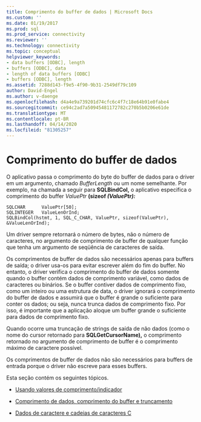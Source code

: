 ```yaml
---
title: Comprimento do buffer de dados | Microsoft Docs
ms.custom: ''
ms.date: 01/19/2017
ms.prod: sql
ms.prod_service: connectivity
ms.reviewer: ''
ms.technology: connectivity
ms.topic: conceptual
helpviewer_keywords:
- data buffers [ODBC], length
- buffers [ODBC], data
- length of data buffers [ODBC]
- buffers [ODBC], length
ms.assetid: 7288d143-f9e5-4f90-9b31-2549df79c109
author: David-Engel
ms.author: v-daenge
ms.openlocfilehash: d4a4e9a739201d74cfc6c4f7c18e64b91e0fabe4
ms.sourcegitcommit: ce94c2ad7a50945481172782c270b5b0206e61de
ms.translationtype: MT
ms.contentlocale: pt-BR
ms.lasthandoff: 04/14/2020
ms.locfileid: "81305257"
---
```

# <a name="data-buffer-length"></a>Comprimento do buffer de dados
O aplicativo passa o comprimento do byte do buffer de dados para o driver em um argumento, chamado *BufferLength* ou um nome semelhante. Por exemplo, na chamada a seguir para **SQLBindCol,** o aplicativo especifica o comprimento do buffer *ValuePtr* **(sizeof ***(ValuePtr):*****  
  
```  
SQLCHAR      ValuePtr[50];  
SQLINTEGER   ValueLenOrInd;  
SQLBindCol(hstmt, 1, SQL_C_CHAR, ValuePtr, sizeof(ValuePtr), &ValueLenOrInd);  
```  
  
 Um driver sempre retornará o número de bytes, não o número de caracteres, no argumento de comprimento de buffer de qualquer função que tenha um argumento de seqüência de caracteres de saída.  
  
 Os comprimentos de buffer de dados são necessários apenas para buffers de saída; o driver usa-os para evitar escrever além do fim do buffer. No entanto, o driver verifica o comprimento do buffer de dados somente quando o buffer contém dados de comprimento variável, como dados de caracteres ou binários. Se o buffer contiver dados de comprimento fixo, como um inteiro ou uma estrutura de data, o driver ignorará o comprimento do buffer de dados e assumirá que o buffer é grande o suficiente para conter os dados; ou seja, nunca trunca dados de comprimento fixo. Por isso, é importante que a aplicação aloque um buffer grande o suficiente para dados de comprimento fixo.  
  
 Quando ocorre uma truncação de strings de saída de não dados (como o nome do cursor retornado para **SQLGetCursorName),** o comprimento retornado no argumento de comprimento de buffer é o comprimento máximo de caractere possível.  
  
 Os comprimentos de buffer de dados não são necessários para buffers de entrada porque o driver não escreve para esses buffers.  
  
 Esta seção contém os seguintes tópicos.  
  
-   [Usando valores de comprimento/indicador](../../../odbc/reference/develop-app/using-length-and-indicator-values.md)  
  
-   [Comprimento de dados, comprimento do buffer e truncamento](../../../odbc/reference/develop-app/data-length-buffer-length-and-truncation.md)  
  
-   [Dados de caractere e cadeias de caracteres C](../../../odbc/reference/develop-app/character-data-and-c-strings.md)
